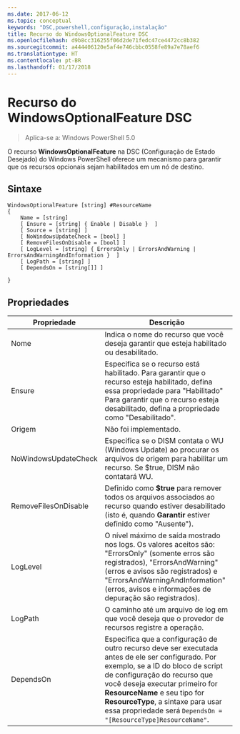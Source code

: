 ```yaml
---
ms.date: 2017-06-12
ms.topic: conceptual
keywords: "DSC,powershell,configuração,instalação"
title: Recurso do WindowsOptionalFeature DSC
ms.openlocfilehash: d9b8cc316255f06d2de71fedc47ce4472cc8b382
ms.sourcegitcommit: a444406120e5af4e746cbbc0558fe89a7e78aef6
ms.translationtype: HT
ms.contentlocale: pt-BR
ms.lasthandoff: 01/17/2018
---
```

# <a name="dsc-windowsoptionalfeature-resource"></a>Recurso do WindowsOptionalFeature DSC

> Aplica-se a: Windows PowerShell 5.0

O recurso **WindowsOptionalFeature** na DSC (Configuração de Estado Desejado) do Windows PowerShell oferece um mecanismo para garantir que os recursos opcionais sejam habilitados em um nó de destino.

## <a name="syntax"></a>Sintaxe

```
WindowsOptionalFeature [string] #ResourceName
{
    Name = [string]
    [ Ensure = [string] { Enable | Disable }  ]
    [ Source = [string] ]
    [ NoWindowsUpdateCheck = [bool] ]
    [ RemoveFilesOnDisable = [bool] ]
    [ LogLevel = [string] { ErrorsOnly | ErrorsAndWarning | ErrorsAndWarningAndInformation }  ]
    [ LogPath = [string] ]
    [ DependsOn = [string[]] ]
    
}
```

## <a name="properties"></a>Propriedades

|  Propriedade  |  Descrição   | 
|---|---| 
| Nome| Indica o nome do recurso que você deseja garantir que esteja habilitado ou desabilitado.| 
| Ensure| Especifica se o recurso está habilitado. Para garantir que o recurso esteja habilitado, defina essa propriedade para "Habilitado" Para garantir que o recurso esteja desabilitado, defina a propriedade como "Desabilitado".|
| Origem| Não foi implementado.|
| NoWindowsUpdateCheck| Especifica se o DISM contata o WU (Windows Update) ao procurar os arquivos de origem para habilitar um recurso. Se $true, DISM não contatará WU.|
| RemoveFilesOnDisable| Definido como **$true** para remover todos os arquivos associados ao recurso quando estiver desabilitado (isto é, quando **Garantir** estiver definido como "Ausente").|
| LogLevel| O nível máximo de saída mostrado nos logs. Os valores aceitos são: "ErrorsOnly" (somente erros são registrados), "ErrorsAndWarning" (erros e avisos são registrados) e "ErrorsAndWarningAndInformation" (erros, avisos e informações de depuração são registrados).|
| LogPath| O caminho até um arquivo de log em que você deseja que o provedor de recursos registre a operação.| 
| DependsOn| Especifica que a configuração de outro recurso deve ser executada antes de ele ser configurado. Por exemplo, se a ID do bloco de script de configuração do recurso que você deseja executar primeiro for __ResourceName__ e seu tipo for __ResourceType__, a sintaxe para usar essa propriedade será `DependsOn = "[ResourceType]ResourceName"`.| 
 



